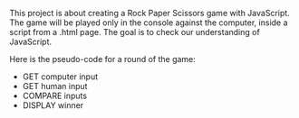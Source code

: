 This project is about creating a Rock Paper Scissors game with JavaScript. The game will be played only in the console against the computer, inside a script from a .html page. The goal is to check our understanding of JavaScript.

Here is the pseudo-code for a round of the game:

* GET computer input
* GET human input
* COMPARE inputs
* DISPLAY winner
